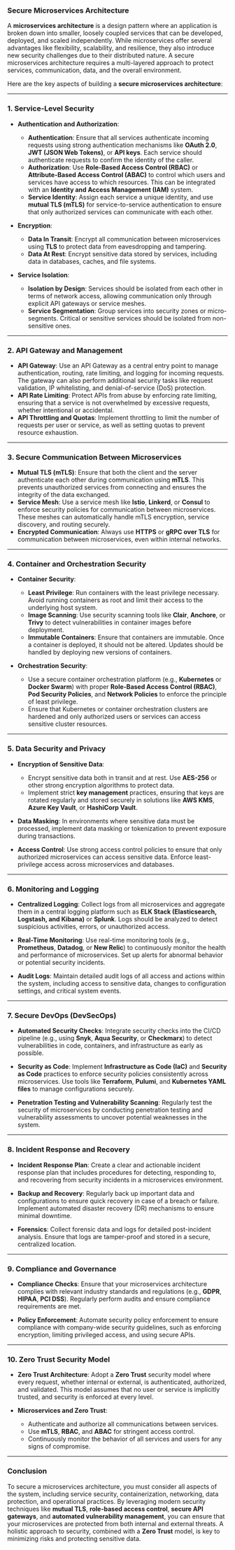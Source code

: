 ### **Secure Microservices Architecture**

A **microservices architecture** is a design pattern where an application is broken down into smaller, loosely coupled services that can be developed, deployed, and scaled independently. While microservices offer several advantages like flexibility, scalability, and resilience, they also introduce new security challenges due to their distributed nature. A secure microservices architecture requires a multi-layered approach to protect services, communication, data, and the overall environment.

Here are the key aspects of building a **secure microservices architecture**:

---

### **1. Service-Level Security**

- **Authentication and Authorization**:
  - **Authentication**: Ensure that all services authenticate incoming requests using strong authentication mechanisms like **OAuth 2.0**, **JWT (JSON Web Tokens)**, or **API keys**. Each service should authenticate requests to confirm the identity of the caller.
  - **Authorization**: Use **Role-Based Access Control (RBAC)** or **Attribute-Based Access Control (ABAC)** to control which users and services have access to which resources. This can be integrated with an **Identity and Access Management (IAM)** system.
  - **Service Identity**: Assign each service a unique identity, and use **mutual TLS (mTLS)** for service-to-service authentication to ensure that only authorized services can communicate with each other.

- **Encryption**:
  - **Data In Transit**: Encrypt all communication between microservices using **TLS** to protect data from eavesdropping and tampering.
  - **Data At Rest**: Encrypt sensitive data stored by services, including data in databases, caches, and file systems.
  
- **Service Isolation**:
  - **Isolation by Design**: Services should be isolated from each other in terms of network access, allowing communication only through explicit API gateways or service meshes.
  - **Service Segmentation**: Group services into security zones or micro-segments. Critical or sensitive services should be isolated from non-sensitive ones.

---

### **2. API Gateway and Management**

- **API Gateway**: Use an API Gateway as a central entry point to manage authentication, routing, rate limiting, and logging for incoming requests. The gateway can also perform additional security tasks like request validation, IP whitelisting, and denial-of-service (DoS) protection.
- **API Rate Limiting**: Protect APIs from abuse by enforcing rate limiting, ensuring that a service is not overwhelmed by excessive requests, whether intentional or accidental.
- **API Throttling and Quotas**: Implement throttling to limit the number of requests per user or service, as well as setting quotas to prevent resource exhaustion.

---

### **3. Secure Communication Between Microservices**

- **Mutual TLS (mTLS)**: Ensure that both the client and the server authenticate each other during communication using **mTLS**. This prevents unauthorized services from connecting and ensures the integrity of the data exchanged.
- **Service Mesh**: Use a service mesh like **Istio**, **Linkerd**, or **Consul** to enforce security policies for communication between microservices. These meshes can automatically handle mTLS encryption, service discovery, and routing securely.
- **Encrypted Communication**: Always use **HTTPS** or **gRPC over TLS** for communication between microservices, even within internal networks.

---

### **4. Container and Orchestration Security**

- **Container Security**:
  - **Least Privilege**: Run containers with the least privilege necessary. Avoid running containers as root and limit their access to the underlying host system.
  - **Image Scanning**: Use security scanning tools like **Clair**, **Anchore**, or **Trivy** to detect vulnerabilities in container images before deployment.
  - **Immutable Containers**: Ensure that containers are immutable. Once a container is deployed, it should not be altered. Updates should be handled by deploying new versions of containers.
  
- **Orchestration Security**:
  - Use a secure container orchestration platform (e.g., **Kubernetes** or **Docker Swarm**) with proper **Role-Based Access Control (RBAC)**, **Pod Security Policies**, and **Network Policies** to enforce the principle of least privilege.
  - Ensure that Kubernetes or container orchestration clusters are hardened and only authorized users or services can access sensitive cluster resources.
  
---

### **5. Data Security and Privacy**

- **Encryption of Sensitive Data**:
  - Encrypt sensitive data both in transit and at rest. Use **AES-256** or other strong encryption algorithms to protect data.
  - Implement strict **key management** practices, ensuring that keys are rotated regularly and stored securely in solutions like **AWS KMS**, **Azure Key Vault**, or **HashiCorp Vault**.

- **Data Masking**: In environments where sensitive data must be processed, implement data masking or tokenization to prevent exposure during transactions.
  
- **Access Control**: Use strong access control policies to ensure that only authorized microservices can access sensitive data. Enforce least-privilege access across microservices and databases.

---

### **6. Monitoring and Logging**

- **Centralized Logging**: Collect logs from all microservices and aggregate them in a central logging platform such as **ELK Stack (Elasticsearch, Logstash, and Kibana)** or **Splunk**. Logs should be analyzed to detect suspicious activities, errors, or unauthorized access.
  
- **Real-Time Monitoring**: Use real-time monitoring tools (e.g., **Prometheus**, **Datadog**, or **New Relic**) to continuously monitor the health and performance of microservices. Set up alerts for abnormal behavior or potential security incidents.
  
- **Audit Logs**: Maintain detailed audit logs of all access and actions within the system, including access to sensitive data, changes to configuration settings, and critical system events.

---

### **7. Secure DevOps (DevSecOps)**

- **Automated Security Checks**: Integrate security checks into the CI/CD pipeline (e.g., using **Snyk**, **Aqua Security**, or **Checkmarx**) to detect vulnerabilities in code, containers, and infrastructure as early as possible.
  
- **Security as Code**: Implement **Infrastructure as Code (IaC)** and **Security as Code** practices to enforce security policies consistently across microservices. Use tools like **Terraform**, **Pulumi**, and **Kubernetes YAML files** to manage configurations securely.
  
- **Penetration Testing and Vulnerability Scanning**: Regularly test the security of microservices by conducting penetration testing and vulnerability assessments to uncover potential weaknesses in the system.

---

### **8. Incident Response and Recovery**

- **Incident Response Plan**: Create a clear and actionable incident response plan that includes procedures for detecting, responding to, and recovering from security incidents in a microservices environment.
  
- **Backup and Recovery**: Regularly back up important data and configurations to ensure quick recovery in case of a breach or failure. Implement automated disaster recovery (DR) mechanisms to ensure minimal downtime.

- **Forensics**: Collect forensic data and logs for detailed post-incident analysis. Ensure that logs are tamper-proof and stored in a secure, centralized location.

---

### **9. Compliance and Governance**

- **Compliance Checks**: Ensure that your microservices architecture complies with relevant industry standards and regulations (e.g., **GDPR**, **HIPAA**, **PCI DSS**). Regularly perform audits and ensure compliance requirements are met.
  
- **Policy Enforcement**: Automate security policy enforcement to ensure compliance with company-wide security guidelines, such as enforcing encryption, limiting privileged access, and using secure APIs.

---

### **10. Zero Trust Security Model**

- **Zero Trust Architecture**: Adopt a **Zero Trust** security model where every request, whether internal or external, is authenticated, authorized, and validated. This model assumes that no user or service is implicitly trusted, and security is enforced at every level.

- **Microservices and Zero Trust**:
  - Authenticate and authorize all communications between services.
  - Use **mTLS**, **RBAC**, and **ABAC** for stringent access control.
  - Continuously monitor the behavior of all services and users for any signs of compromise.

---

### **Conclusion**

To secure a microservices architecture, you must consider all aspects of the system, including service security, containerization, networking, data protection, and operational practices. By leveraging modern security techniques like **mutual TLS**, **role-based access control**, **secure API gateways**, and **automated vulnerability management**, you can ensure that your microservices are protected from both internal and external threats. A holistic approach to security, combined with a **Zero Trust** model, is key to minimizing risks and protecting sensitive data.
